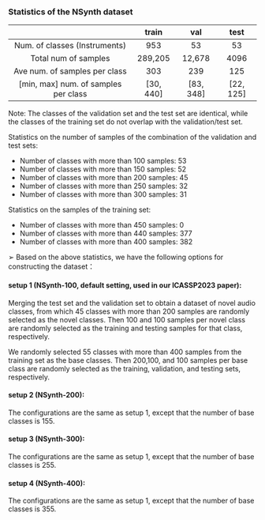 ### Statistics of the NSynth dataset
|                                             |   train   |    val    |   test    |
|:-------------------------------------------:|:---------:|:---------:|:---------:|
|        Num. of classes (Instruments)        |    953    |    53     |    53     | 
|            Total num of samples             |  289,205  |  12,678   |   4096    | 
|        Ave num. of samples per class        |    303    |    239    |    125    | 
|    [min, max] num. of samples per class     | [30, 440] | [83, 348] | [22, 125] |

Note: The classes of the validation set and the test set are identical, 
while the classes of the training set do not overlap with the validation/test set.

Statistics on the number of samples of the combination of the validation and test sets:
- Number of classes with more than 100 samples: 53
- Number of classes with more than 150 samples: 52
- Number of classes with more than 200 samples: 45
- Number of classes with more than 250 samples: 32
- Number of classes with more than 300 samples: 31

Statistics on the samples of the training set:
- Number of classes with more than 450 samples: 0
- Number of classes with more than 440 samples: 377
- Number of classes with more than 400 samples: 382

➢ Based on the above statistics, we have the following options for constructing the dataset：

#### setup 1 (NSynth-100, default setting, used in our ICASSP2023 paper):
Merging the test set and the validation set to obtain a dataset of novel audio classes,
from which 45 classes with more than 200 samples are randomly selected as the novel classes. 
Then 100 and 100 samples per novel class are randomly selected as the training and testing samples for that class, respectively. 

We randomly selected 55 classes with more than 400 samples from the training set as the base classes. 
Then 200,100, and 100 samples per base class are randomly selected as the training, validation, and testing sets, respectively. 

#### setup 2 (NSynth-200):
The configurations are the same as setup 1, except that the number of base classes is 155.

#### setup 3 (NSynth-300):
The configurations are the same as setup 1, except that the number of base classes is 255.

#### setup 4 (NSynth-400):
The configurations are the same as setup 1, except that the number of base classes is 355.
